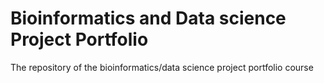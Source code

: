 # Bioinformatics and Data science Project Portfolio
The repository of the bioinformatics/data science project portfolio course
